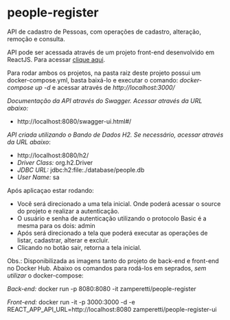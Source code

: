 # people-register
API de cadastro de Pessoas, com operações de cadastro, alteração, remoção e consulta. 

API pode ser acessada através de um projeto front-end desenvolvido em ReactJS. Para acessar <a href="https://github.com/kevinzamperetti/people-register-ui" target="_blank">clique aqui</a>.

Para rodar ambos os projetos, na pasta raiz deste projeto possui um docker-compose.yml, basta baixá-lo e executar o comando: *docker-compose up -d* e acessar através de *http://localhost:3000/*

*Documentação da API através do Swagger. Acessar através da URL abaixo:*
- http://localhost:8080/swagger-ui.html#/

*API criada utilizando o Bando de Dados H2. Se necessário, acessar através da URL abaixo*:
- http://localhost:8080/h2/
- *Driver Class:* org.h2.Driver
- *JDBC URL:* jdbc:h2:file:./database/people.db
- *User Name:* sa

Após aplicaçao estar rodando:
- Você será direcionado a uma tela inicial. Onde poderá acessar o source do projeto e realizar a autenticação. 
- O usuário e senha de autenticação utilizando o protocolo Basic é a mesma para os dois: admin
- Após será direcionado a tela que poderá executar as operações de listar, cadastrar, alterar e excluir.
- Clicando no botão sair, retorna a tela inicial.

Obs.:
Disponibilizada as imagens tanto do projeto de back-end e front-end no Docker Hub. 
Abaixo os comandos para rodá-los em seprados, *sem utilizar* o docker-compose:

*Back-end:*
docker run -p 8080:8080 -it zamperetti/people-register

*Front-end:*
docker run -it -p 3000:3000 -d -e REACT_APP_API_URL=http://localhost:8080 zamperetti/people-register-ui
